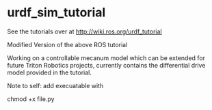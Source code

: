 # urdf_sim_tutorial
See the tutorials over at http://wiki.ros.org/urdf_tutorial

Modified Version of the above ROS tutorial

Working on a controllable mecanum model which can be extended for future Triton Robotics projects, currently contains the differential drive model provided in the tutorial.

Note to self: add execuatable with 

chmod +x file.py